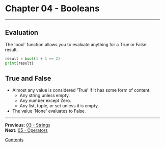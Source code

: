 # Chapter 04 - Booleans

---

## Evaluation
The 'bool' function allows you to evaluate anything for a True or False result.

```python
result = bool(1 + 1 == 2)
print(result)
```

## True and False
* Almost any value is considered 'True' if it has some form of content.
	* Any string unless empty.
	* Any number except Zero.
	* Any list, tuple, or set unless it is empty.
* The value 'None' evaluates to False.

---

**Previous:** [03 - Strings](./03-strings.md)  
**Next:** [05 - Operators](./05-operators.md)

[Contents](./readme.md)